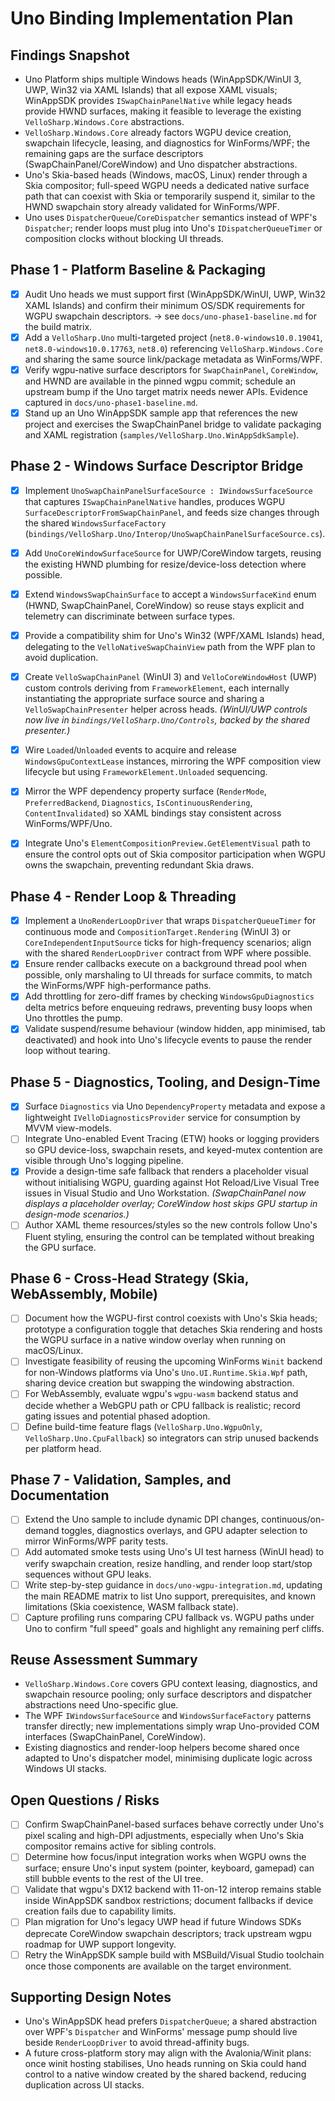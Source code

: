 # Uno Binding Implementation Plan

## Findings Snapshot
- Uno Platform ships multiple Windows heads (WinAppSDK/WinUI 3, UWP, Win32 via XAML Islands) that all expose XAML visuals; WinAppSDK provides `ISwapChainPanelNative` while legacy heads provide HWND surfaces, making it feasible to leverage the existing `VelloSharp.Windows.Core` abstractions.
- `VelloSharp.Windows.Core` already factors WGPU device creation, swapchain lifecycle, leasing, and diagnostics for WinForms/WPF; the remaining gaps are the surface descriptors (SwapChainPanel/CoreWindow) and Uno dispatcher abstractions.
- Uno's Skia-based heads (Windows, macOS, Linux) render through a Skia compositor; full-speed WGPU needs a dedicated native surface path that can coexist with Skia or temporarily suspend it, similar to the HWND swapchain story already validated for WinForms/WPF.
- Uno uses `DispatcherQueue`/`CoreDispatcher` semantics instead of WPF's `Dispatcher`; render loops must plug into Uno's `IDispatcherQueueTimer` or composition clocks without blocking UI threads.

## Phase 1 - Platform Baseline & Packaging
- [x] Audit Uno heads we must support first (WinAppSDK/WinUI, UWP, Win32 XAML Islands) and confirm their minimum OS/SDK requirements for WGPU swapchain descriptors. → see `docs/uno-phase1-baseline.md` for the build matrix.
- [x] Add a `VelloSharp.Uno` multi-targeted project (`net8.0-windows10.0.19041`, `net8.0-windows10.0.17763`, `net8.0`) referencing `VelloSharp.Windows.Core` and sharing the same source link/package metadata as WinForms/WPF.
- [x] Verify wgpu-native surface descriptors for `SwapChainPanel`, `CoreWindow`, and HWND are available in the pinned wgpu commit; schedule an upstream bump if the Uno target matrix needs newer APIs. Evidence captured in `docs/uno-phase1-baseline.md`.
- [x] Stand up an Uno WinAppSDK sample app that references the new project and exercises the SwapChainPanel bridge to validate packaging and XAML registration (`samples/VelloSharp.Uno.WinAppSdkSample`).

## Phase 2 - Windows Surface Descriptor Bridge
- [x] Implement `UnoSwapChainPanelSurfaceSource : IWindowsSurfaceSource` that captures `ISwapChainPanelNative` handles, produces WGPU `SurfaceDescriptorFromSwapChainPanel`, and feeds size changes through the shared `WindowsSurfaceFactory` (`bindings/VelloSharp.Uno/Interop/UnoSwapChainPanelSurfaceSource.cs`).
- [x] Add `UnoCoreWindowSurfaceSource` for UWP/CoreWindow targets, reusing the existing HWND plumbing for resize/device-loss detection where possible.
- [x] Extend `WindowsSwapChainSurface` to accept a `WindowsSurfaceKind` enum (HWND, SwapChainPanel, CoreWindow) so reuse stays explicit and telemetry can discriminate between surface types.
- [x] Provide a compatibility shim for Uno's Win32 (WPF/XAML Islands) head, delegating to the `VelloNativeSwapChainView` path from the WPF plan to avoid duplication.

- [x] Create `VelloSwapChainPanel` (WinUI 3) and `VelloCoreWindowHost` (UWP) custom controls deriving from `FrameworkElement`, each internally instantiating the appropriate surface source and sharing a `VelloSwapChainPresenter` helper across heads. *(WinUI/UWP controls now live in `bindings/VelloSharp.Uno/Controls`, backed by the shared presenter.)*
- [x] Wire `Loaded`/`Unloaded` events to acquire and release `WindowsGpuContextLease` instances, mirroring the WPF composition view lifecycle but using `FrameworkElement.Unloaded` sequencing.
- [x] Mirror the WPF dependency property surface (`RenderMode`, `PreferredBackend`, `Diagnostics`, `IsContinuousRendering`, `ContentInvalidated`) so XAML bindings stay consistent across WinForms/WPF/Uno.
- [x] Integrate Uno's `ElementCompositionPreview.GetElementVisual` path to ensure the control opts out of Skia compositor participation when WGPU owns the swapchain, preventing redundant Skia draws.

## Phase 4 - Render Loop & Threading
- [x] Implement a `UnoRenderLoopDriver` that wraps `DispatcherQueueTimer` for continuous mode and `CompositionTarget.Rendering` (WinUI 3) or `CoreIndependentInputSource` ticks for high-frequency scenarios; align with the shared `RenderLoopDriver` contract from WPF where possible.
- [x] Ensure render callbacks execute on a background thread pool when possible, only marshaling to UI threads for surface commits, to match the WinForms/WPF high-performance paths.
- [x] Add throttling for zero-diff frames by checking `WindowsGpuDiagnostics` delta metrics before enqueuing redraws, preventing busy loops when Uno throttles the pump.
- [x] Validate suspend/resume behaviour (window hidden, app minimised, tab deactivated) and hook into Uno's lifecycle events to pause the render loop without tearing.

## Phase 5 - Diagnostics, Tooling, and Design-Time
- [x] Surface `Diagnostics` via Uno `DependencyProperty` metadata and expose a lightweight `IVelloDiagnosticsProvider` service for consumption by MVVM view-models.
- [ ] Integrate Uno-enabled Event Tracing (ETW) hooks or logging providers so GPU device-loss, swapchain resets, and keyed-mutex contention are visible through Uno's logging pipeline.
- [x] Provide a design-time safe fallback that renders a placeholder visual without initialising WGPU, guarding against Hot Reload/Live Visual Tree issues in Visual Studio and Uno Workstation. *(SwapChainPanel now displays a placeholder overlay; CoreWindow host skips GPU startup in design-mode scenarios.)*
- [ ] Author XAML theme resources/styles so the new controls follow Uno's Fluent styling, ensuring the control can be templated without breaking the GPU surface.

## Phase 6 - Cross-Head Strategy (Skia, WebAssembly, Mobile)
- [ ] Document how the WGPU-first control coexists with Uno's Skia heads; prototype a configuration toggle that detaches Skia rendering and hosts the WGPU surface in a native window overlay when running on macOS/Linux.
- [ ] Investigate feasibility of reusing the upcoming WinForms `Winit` backend for non-Windows platforms via Uno's `Uno.UI.Runtime.Skia.Wpf` path, sharing device creation but swapping the windowing abstraction.
- [ ] For WebAssembly, evaluate wgpu's `wgpu-wasm` backend status and decide whether a WebGPU path or CPU fallback is realistic; record gating issues and potential phased adoption.
- [ ] Define build-time feature flags (`VelloSharp.Uno.WgpuOnly`, `VelloSharp.Uno.CpuFallback`) so integrators can strip unused backends per platform head.

## Phase 7 - Validation, Samples, and Documentation
- [ ] Extend the Uno sample to include dynamic DPI changes, continuous/on-demand toggles, diagnostics overlays, and GPU adapter selection to mirror WinForms/WPF parity tests.
- [ ] Add automated smoke tests using Uno's UI test harness (WinUI head) to verify swapchain creation, resize handling, and render loop start/stop sequences without GPU leaks.
- [ ] Write step-by-step guidance in `docs/uno-wgpu-integration.md`, updating the main README matrix to list Uno support, prerequisites, and known limitations (Skia coexistence, WASM fallback state).
- [ ] Capture profiling runs comparing CPU fallback vs. WGPU paths under Uno to confirm "full speed" goals and highlight any remaining perf cliffs.

## Reuse Assessment Summary
- `VelloSharp.Windows.Core` covers GPU context leasing, diagnostics, and swapchain resource pooling; only surface descriptors and dispatcher abstractions need Uno-specific glue.
- The WPF `IWindowsSurfaceSource` and `WindowsSurfaceFactory` patterns transfer directly; new implementations simply wrap Uno-provided COM interfaces (SwapChainPanel, CoreWindow).
- Existing diagnostics and render-loop helpers become shared once adapted to Uno's dispatcher model, minimising duplicate logic across Windows UI stacks.

## Open Questions / Risks
- [ ] Confirm SwapChainPanel-based surfaces behave correctly under Uno's pixel scaling and high-DPI adjustments, especially when Uno's Skia compositor remains active for sibling controls.
- [ ] Determine how focus/input integration works when WGPU owns the surface; ensure Uno's input system (pointer, keyboard, gamepad) can still bubble events to the rest of the UI tree.
- [ ] Validate that wgpu's DX12 backend with 11-on-12 interop remains stable inside WinAppSDK sandbox restrictions; document fallbacks if device creation fails due to capability limits.
- [ ] Plan migration for Uno's legacy UWP head if future Windows SDKs deprecate CoreWindow swapchain descriptors; track upstream wgpu roadmap for UWP support longevity.
- [ ] Retry the WinAppSDK sample build with MSBuild/Visual Studio toolchain once those components are available on the target environment.

## Supporting Design Notes
- Uno's WinAppSDK head prefers `DispatcherQueue`; a shared abstraction over WPF's `Dispatcher` and WinForms' message pump should live beside `RenderLoopDriver` to avoid thread-affinity bugs.
- A future cross-platform story may align with the Avalonia/Winit plans: once winit hosting stabilises, Uno heads running on Skia could hand control to a native window created by the shared backend, reducing duplication across UI stacks.
